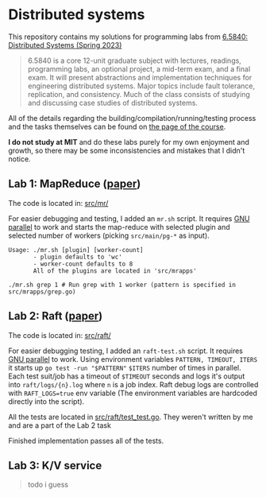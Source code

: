 # Distributed systems

This repository contains my solutions for programming labs from [6.5840: Distributed Systems (Spring 2023)](https://pdos.csail.mit.edu/6.824/)


> 6.5840 is a core 12-unit graduate subject with lectures, readings, programming labs, an optional project, a mid-term exam, and a final exam. 
> It will present abstractions and implementation techniques for engineering distributed systems. Major topics include fault tolerance, 
> replication, and consistency. Much of the class consists of studying and discussing case studies of distributed systems.

All of the details regarding the building/compilation/running/testing process and the tasks themselves can be found on [the page of the course](https://pdos.csail.mit.edu/6.824/).

**I do not study at MIT** and do these labs purely for my own enjoyment and growth, so there may be some inconsistencies and mistakes that I didn't notice.

## Lab 1: MapReduce ([paper](https://storage.googleapis.com/gweb-research2023-media/pubtools/4449.pdf))

The code is located in: [src/mr/](src/mr/)

For easier debugging and testing, I added an `mr.sh` script. It requires [GNU parallel](https://www.gnu.org/software/parallel/) to work and starts the map-reduce with selected plugin and selected number of workers (picking `src/main/pg-*` as input).
```
Usage: ./mr.sh [plugin] [worker-count]
       - plugin defaults to 'wc'
       - worker-count defaults to 8
       All of the plugins are located in 'src/mrapps'
```
```
./mr.sh grep 1 # Run grep with 1 worker (pattern is specified in src/mrapps/grep.go)
```

## Lab 2: Raft ([paper](https://raft.github.io/raft.pdf))

The code is located in: [src/raft/](src/raft/)

For easier debugging testing, I added an `raft-test.sh` script. It requires [GNU parallel](https://www.gnu.org/software/parallel/) to work. Using environment variables `PATTERN, TIMEOUT, ITERS` it starts up `go test -run "$PATTERN"` `$ITERS` number of times in parallel. Each test suit/job has a timeout of `$TIMEOUT` seconds and logs it's output into `raft/logs/{n}.log` where `n` is a job index. Raft debug logs are controlled with `RAFT_LOGS=true` env variable (The environment variables are hardcoded directly into the script).

All the tests are located in [src/raft/test_test.go](src/raft/test_test.go). They weren't written by me and are a part of the Lab 2 task

Finished implementation passes all of the tests.

## Lab 3: K/V service

> todo i guess
